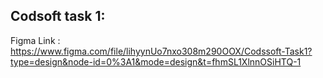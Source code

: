 ## Codsoft task 1:

Figma Link : https://www.figma.com/file/lihyynUo7nxo308m290OOX/Codssoft-Task1?type=design&node-id=0%3A1&mode=design&t=fhmSL1XlnnOSiHTQ-1
